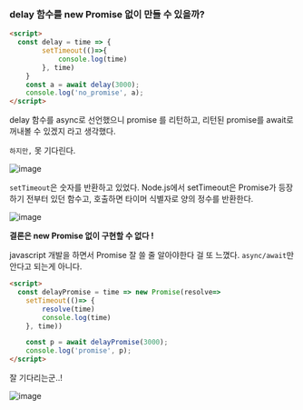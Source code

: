 ### delay 함수를 new Promise 없이 만들 수 있을까?

```html
<script>
  const delay = time => {
        setTimeout(()=>{
            console.log(time)
        }, time)
    }
    const a = await delay(3000);
    console.log('no_promise', a);
</script>
```

delay 함수를 async로 선언했으니 promise 를 리턴하고, 리턴된 promise를 await로 꺼내볼 수 있겠지 라고 생각했다.

`하지만,` 못 기다린다.

![image](https://github.com/kanghanhee/TIL/assets/68781598/08919793-c316-4c91-a219-46f5ca619fc9)

`setTimeout`은 숫자를 반환하고 있었다. Node.js에서 setTimeout은 Promise가 등장하기 전부터 있던 함수고, 호출하면 타이머 식별자로 양의 정수를 반환한다.

![image](https://github.com/kanghanhee/TIL/assets/68781598/89607e01-a0c5-4b05-9d11-59a1927a4456)

**결론은 new Promise 없이 구현할 수 없다 !**

javascript 개발을 하면서 Promise 잘 쓸 줄 알아야한다 걸 또 느꼈다. `async/await`만 안다고 되는게 아니다.

```html
<script>
  const delayPromise = time => new Promise(resolve=>
    setTimeout(()=> {
        resolve(time)
        console.log(time)
    }, time))

    const p = await delayPromise(3000);
    console.log('promise', p);
</script>
```

잘 기다리는군..!

![image](https://github.com/kanghanhee/TIL/assets/68781598/67ef1dee-51a5-4f2e-8fe4-9d4e8aca9fff)

